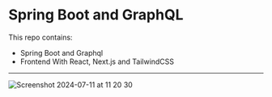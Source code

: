 # Spring Boot and GraphQL

This repo contains:
- Spring Boot and Graphql
- Frontend With React, Next.js and TailwindCSS

---

![Screenshot 2024-07-11 at 11 20 30](https://github.com/amigoscode/spring-boot-graphql/assets/154710368/0bc4b647-92dd-43af-98fb-fdafa1e05913)
